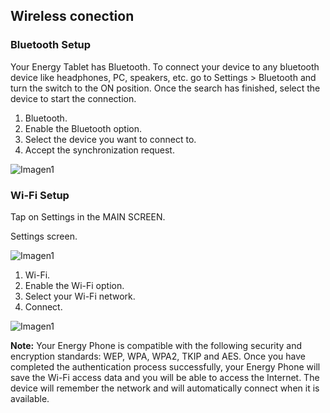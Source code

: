 ## Wireless conection

### Bluetooth Setup
Your Energy Tablet has Bluetooth. To connect your device to any bluetooth device like headphones, PC, speakers, etc.  go to Settings > Bluetooth and turn the switch to the ON position. Once the search has finished, select the device to start
the connection.

1. Bluetooth.
2. Enable the Bluetooth option.
3. Select the device you want to connect to.
4. Accept the synchronization request.

![Imagen1](http://static.energysistem.com/images/manuals/39935/5375ce6409792.jpg)

### Wi-Fi Setup
Tap on Settings in the MAIN SCREEN.

Settings screen.

![Imagen1](http://static.energysistem.com/images/manuals/39935/5375cf1a88f67.jpg)

1. Wi-Fi.
2. Enable the Wi-Fi option.
3. Select your Wi-Fi network.
4. Connect.

![Imagen1](http://static.energysistem.com/images/manuals/39935/5375cf13f046d.jpg)

**Note:** Your Energy Phone is compatible with the following security and encryption standards: WEP, WPA, WPA2, TKIP and AES. Once you have completed the authentication process successfully, your Energy Phone will save the Wi-Fi access
data and you will be able to access the Internet. The device will remember the network and will automatically connect when it is available.
